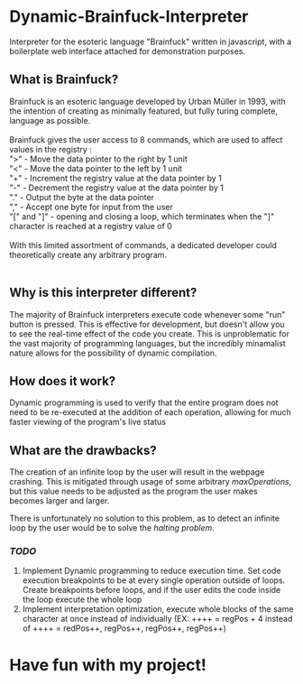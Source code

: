 # Dynamic-Brainfuck-Interpreter
Interpreter for the esoteric language "Brainfuck" written in javascript, with a boilerplate web interface attached for demonstration purposes.


## What is Brainfuck?

Brainfuck is an esoteric language developed by Urban Müller in 1993, with the intention of creating as minimally featured, but fully turing complete, language as possible.<br>
<br>
Brainfuck gives the user access to 8 commands, which are used to affect values in the registry : <br>
">" - Move the data pointer to the right by 1 unit<br>
"<" - Move the data pointer to the left by 1 unit<br>
"+" - Increment the registry value at the data pointer by 1<br>
"-" - Decrement the registry value at the data pointer by 1<br>
"." - Output the byte at the data pointer<br>
"," - Accept one byte for input from the user<br>
"[" and "]" - opening and closing a loop, which terminates when the "]" character is reached at a registry value of 0<br>
<br>
With this limited assortment of commands, a dedicated developer could theoretically create any arbitrary program.<br>
<br>
## Why is this interpreter different?

The majority of Brainfuck interpreters execute code whenever some "run" button is pressed. This is effective for development, but doesn't allow you to see the real-time effect of the code you create.
This is unproblematic for the vast majority of programming languages, but the incredibly minamalist nature allows for the possibility of dynamic compilation. 

## How does it work?
Dynamic programming is used to verify that the entire program does not need to be re-executed at the addition of each operation, allowing for much faster viewing of the program's live status

## What are the drawbacks?
The creation of an infinite loop by the user will result in the webpage crashing. This is mitigated through usage of some arbitrary _maxOperations_, but this value needs to be adjusted 
as the program the user makes becomes larger and larger. 

There is unfortunately no solution to this problem, as to detect an infinite loop by the user would be to solve the _halting problem_.

### _TODO_
1. Implement Dynamic programming to reduce execution time. Set code execution breakpoints to be at every single operation outside of loops. Create breakpoints before loops, and if the user edits the code inside the loop execute the whole loop
2. Implement interpretation optimization, execute whole blocks of the same character at once instead of individually (EX: ++++ = regPos + 4 instead of ++++ = redPos++, regPos++, regPos++, regPos++)

# Have fun with my project!
